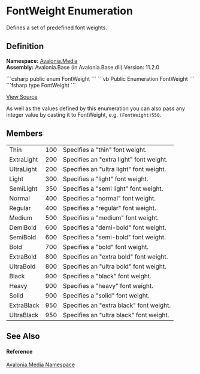 # FontWeight Enumeration


Defines a set of predefined font weights.



## Definition
**Namespace:** <a href="N_Avalonia_Media">Avalonia.Media</a>  
**Assembly:** Avalonia.Base (in Avalonia.Base.dll) Version: 11.2.0

<Tabs groupId="api-code-preview">
<TabItem value="csharp" label="C#">
```csharp
public enum FontWeight
```
</TabItem>
<TabItem value="vb" label="VB">
```vb
Public Enumeration FontWeight
```
</TabItem>
<TabItem value="fsharp" label="F#">
```fsharp
type FontWeight
```
</TabItem>
</Tabs>



<a href="https://github.com/AvaloniaUI/Avalonia/tree/master/src/Avalonia.Base/Media/FontWeight.cs" title="View the source code">View Source</a>

As well as the values defined by this enumeration you can also pass any integer value by casting it to FontWeight, e.g. <code language="cs">(FontWeight)550</code>.

## Members
<table>
<tr>
<td>Thin</td>
<td>100</td>
<td>Specifies a "thin" font weight.</td>
</tr>
<tr>
<td>ExtraLight</td>
<td>200</td>
<td>Specifies an "extra light" font weight.</td>
</tr>
<tr>
<td>UltraLight</td>
<td>200</td>
<td>Specifies an "ultra light" font weight.</td>
</tr>
<tr>
<td>Light</td>
<td>300</td>
<td>Specifies a "light" font weight.</td>
</tr>
<tr>
<td>SemiLight</td>
<td>350</td>
<td>Specifies a "semi light" font weight.</td>
</tr>
<tr>
<td>Normal</td>
<td>400</td>
<td>Specifies a "normal" font weight.</td>
</tr>
<tr>
<td>Regular</td>
<td>400</td>
<td>Specifies a "regular" font weight.</td>
</tr>
<tr>
<td>Medium</td>
<td>500</td>
<td>Specifies a "medium" font weight.</td>
</tr>
<tr>
<td>DemiBold</td>
<td>600</td>
<td>Specifies a "demi-bold" font weight.</td>
</tr>
<tr>
<td>SemiBold</td>
<td>600</td>
<td>Specifies a "semi-bold" font weight.</td>
</tr>
<tr>
<td>Bold</td>
<td>700</td>
<td>Specifies a "bold" font weight.</td>
</tr>
<tr>
<td>ExtraBold</td>
<td>800</td>
<td>Specifies an "extra bold" font weight.</td>
</tr>
<tr>
<td>UltraBold</td>
<td>800</td>
<td>Specifies an "ultra bold" font weight.</td>
</tr>
<tr>
<td>Black</td>
<td>900</td>
<td>Specifies a "black" font weight.</td>
</tr>
<tr>
<td>Heavy</td>
<td>900</td>
<td>Specifies a "heavy" font weight.</td>
</tr>
<tr>
<td>Solid</td>
<td>900</td>
<td>Specifies a "solid" font weight.</td>
</tr>
<tr>
<td>ExtraBlack</td>
<td>950</td>
<td>Specifies an "extra black" font weight.</td>
</tr>
<tr>
<td>UltraBlack</td>
<td>950</td>
<td>Specifies an "ultra black" font weight.</td>
</tr>
</table>

## See Also


#### Reference
<a href="N_Avalonia_Media">Avalonia.Media Namespace</a>  


